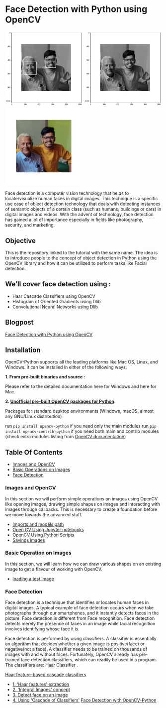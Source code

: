 # Face Detection with Python using OpenCV
 <img src="https://raw.githubusercontent.com/vaibhavhariaramani/FaceDetection/master/images/detected%20face.png" width="250"/> <img src="https://raw.githubusercontent.com/vaibhavhariaramani/FaceDetection/master/images/grey.png" width="250"/> <img src="https://raw.githubusercontent.com/vaibhavhariaramani/FaceDetection/master/images/test6.jpg" width="250"/> 


Face detection is a computer vision technology that helps to locate/visualize human faces in digital images. This technique is a specific use case of object detection technology that deals with detecting instances of semantic objects of a certain class (such as humans, buildings or cars) in digital images and videos. With the advent of technology, face detection has gained a lot of importance especially in fields like photography, security, and marketing.

## Objective
This is the repository linked to the tutorial with the same name. The idea is to introduce people to the concept of object detection in Python using the OpenCV library and how it can be utilized to perform tasks like Facial detection.

## We’ll cover face detection using :
* Haar Cascade Classifiers using OpenCV
* Histogram of Oriented Gradients using Dlib
* Convolutional Neural Networks using Dlib

## Blogpost
[Face Detection with Python using OpenCV](https://vaibhavhariramani.blogspot.com/2020/04/a-full-guide-to-face-detection.html)

## Installation
OpenCV-Python supports all the leading platforms like Mac OS, Linux, and Windows. It can be installed in either of the following ways:

**1. From pre-built binaries and source :**

Please refer to the detailed documentation here for Windows and here for Mac.

**2. [Unofficial pre-built OpenCV packages for Python](https://pypi.org/project/opencv-python/).**

Packages for standard desktop environments (Windows, macOS, almost any GNU/Linux distribution)

run ```pip install opencv-python``` if you need only the main modules
run ```pip install opencv-contrib-python``` if you need both main and contrib modules (check extra modules listing from [OpenCV documentation](https://docs.opencv.org/master/))

## Table Of Contents


* [Images and OpenCV](#images-and-opencv)
* [Basic Operations on Images](#basic-operation-on-images)
* [Face Detection](#face-detection)



### Images and OpenCV
In this section we will perform simple operations on images using OpenCV like opening images, drawing simple shapes on images and interacting with images through callbacks. This is necessary to create a foundation before we move towards the advanced stuff.

* [Imports and models path](https://vaibhavhariramani.blogspot.com/2020/04/a-full-guide-to-face-detection.html)
* [Open CV Using Jupyter notebooks](https://vaibhavhariramani.blogspot.com/2020/04/a-full-guide-to-face-detection.html)
* [OpenCV Using Python Scripts](https://vaibhavhariramani.blogspot.com/2020/04/a-full-guide-to-face-detection.html)
* [Savings images](https://vaibhavhariramani.blogspot.com/2020/04/a-full-guide-to-face-detection.html)

### Basic Operation on Images
In this section, we will learn how we can draw various shapes on an existing image to get a flavour of working with OpenCV.

* [loading a test image](https://vaibhavhariramani.blogspot.com/2020/04/a-full-guide-to-face-detection.html)

### Face Detection
Face detection is a technique that identifies or locates human faces in digital images. A typical example of face detection occurs when we take photographs through our smartphones, and it instantly detects faces in the picture. Face detection is different from Face recognition. Face detection detects merely the presence of faces in an image while facial recognition involves identifying whose face it is.


Face detection is performed by using classifiers. A classifier is essentially an algorithm that decides whether a given image is positive(face) or negative(not a face). A classifier needs to be trained on thousands of images with and without faces. Fortunately, OpenCV already has pre-trained face detection classifiers, which can readily be used in a program. The classifiers are:
Haar Classifier .

[Haar feature-based cascade classifiers](https://vaibhavhariramani.blogspot.com/2020/04/a-full-guide-to-face-detection.html)
* [1. 'Haar features' extraction](https://vaibhavhariramani.blogspot.com/2020/04/a-full-guide-to-face-detection.html)
* [2. 'Integral Images' concept](https://vaibhavhariramani.blogspot.com/2020/04/a-full-guide-to-face-detection.html)
* [3. Detect face on an image](https://vaibhavhariramani.blogspot.com/2020/04/a-full-guide-to-face-detection.html)
* [4. Using 'Cascade of Classifiers'](https://vaibhavhariramani.blogspot.com/2020/04/a-full-guide-to-face-detection.html)
[Face Detection with OpenCV-Python](https://vaibhavhariramani.blogspot.com/2020/04/a-full-guide-to-face-detection.html)
